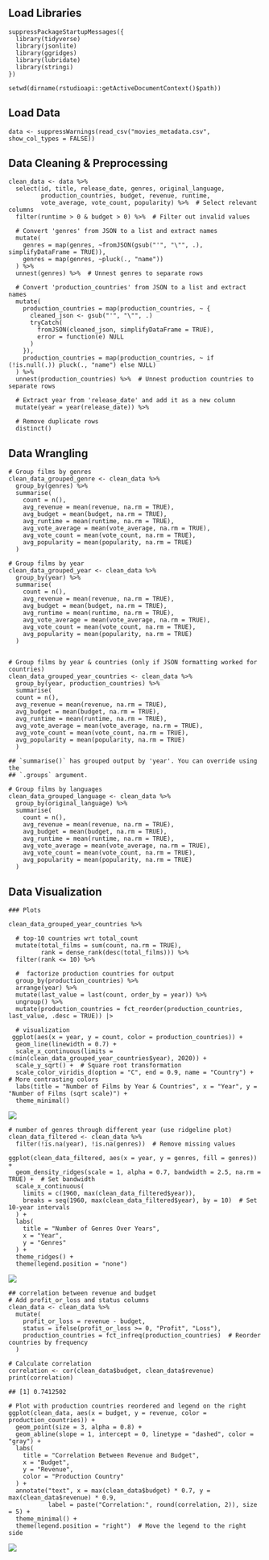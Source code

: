 ## Load Libraries

    suppressPackageStartupMessages({
      library(tidyverse)
      library(jsonlite)
      library(ggridges)
      library(lubridate)
      library(stringi)
    })

    setwd(dirname(rstudioapi::getActiveDocumentContext()$path))

## Load Data

    data <- suppressWarnings(read_csv("movies_metadata.csv", show_col_types = FALSE))

## Data Cleaning & Preprocessing

    clean_data <- data %>% 
      select(id, title, release_date, genres, original_language,   
             production_countries, budget, revenue, runtime, 
             vote_average, vote_count, popularity) %>%  # Select relevant columns
      filter(runtime > 0 & budget > 0) %>%  # Filter out invalid values

      # Convert 'genres' from JSON to a list and extract names
      mutate(
        genres = map(genres, ~fromJSON(gsub("'", "\"", .), simplifyDataFrame = TRUE)),
        genres = map(genres, ~pluck(., "name"))
      ) %>% 
      unnest(genres) %>%  # Unnest genres to separate rows
      
      # Convert 'production_countries' from JSON to a list and extract names
      mutate(
        production_countries = map(production_countries, ~ {
          cleaned_json <- gsub("'", "\"", .)
          tryCatch(
            fromJSON(cleaned_json, simplifyDataFrame = TRUE), 
            error = function(e) NULL 
          )
        }),
        production_countries = map(production_countries, ~ if (!is.null(.)) pluck(., "name") else NULL)
      ) %>%
      unnest(production_countries) %>%  # Unnest production countries to separate rows
      
      # Extract year from 'release_date' and add it as a new column
      mutate(year = year(release_date)) %>%
      
      # Remove duplicate rows
      distinct()

## Data Wrangling

    # Group films by genres
    clean_data_grouped_genre <- clean_data %>%
      group_by(genres) %>%
      summarise(
        count = n(),
        avg_revenue = mean(revenue, na.rm = TRUE),
        avg_budget = mean(budget, na.rm = TRUE),
        avg_runtime = mean(runtime, na.rm = TRUE),
        avg_vote_average = mean(vote_average, na.rm = TRUE),
        avg_vote_count = mean(vote_count, na.rm = TRUE),
        avg_popularity = mean(popularity, na.rm = TRUE)
      )

    # Group films by year
    clean_data_grouped_year <- clean_data %>%
      group_by(year) %>%
      summarise(
        count = n(),
        avg_revenue = mean(revenue, na.rm = TRUE),
        avg_budget = mean(budget, na.rm = TRUE),
        avg_runtime = mean(runtime, na.rm = TRUE),
        avg_vote_average = mean(vote_average, na.rm = TRUE),
        avg_vote_count = mean(vote_count, na.rm = TRUE),
        avg_popularity = mean(popularity, na.rm = TRUE)
      ) 


    # Group films by year & countries (only if JSON formatting worked for countries)
    clean_data_grouped_year_countries <- clean_data %>%
      group_by(year, production_countries) %>%
      summarise(
      count = n(),
      avg_revenue = mean(revenue, na.rm = TRUE),
      avg_budget = mean(budget, na.rm = TRUE),
      avg_runtime = mean(runtime, na.rm = TRUE),
      avg_vote_average = mean(vote_average, na.rm = TRUE),
      avg_vote_count = mean(vote_count, na.rm = TRUE),
      avg_popularity = mean(popularity, na.rm = TRUE)
      ) 

    ## `summarise()` has grouped output by 'year'. You can override using the
    ## `.groups` argument.

    # Group films by languages
    clean_data_grouped_language <- clean_data %>%
      group_by(original_language) %>%
      summarise(
        count = n(),
        avg_revenue = mean(revenue, na.rm = TRUE),
        avg_budget = mean(budget, na.rm = TRUE),
        avg_runtime = mean(runtime, na.rm = TRUE),
        avg_vote_average = mean(vote_average, na.rm = TRUE),
        avg_vote_count = mean(vote_count, na.rm = TRUE),
        avg_popularity = mean(popularity, na.rm = TRUE)
      ) 

## Data Visualization

    ### Plots

    clean_data_grouped_year_countries %>%

      # top-10 countries wrt total_count
      mutate(total_films = sum(count, na.rm = TRUE),
             rank = dense_rank(desc(total_films))) %>%
      filter(rank <= 10) %>%

      #  factorize production countries for output
      group_by(production_countries) %>%
      arrange(year) %>%
      mutate(last_value = last(count, order_by = year)) %>%
      ungroup() %>%
      mutate(production_countries = fct_reorder(production_countries, last_value, .desc = TRUE)) |>

      # visualization
     ggplot(aes(x = year, y = count, color = production_countries)) +
      geom_line(linewidth = 0.7) +
      scale_x_continuous(limits = c(min(clean_data_grouped_year_countries$year), 2020)) +
      scale_y_sqrt() +  # Square root transformation
      scale_color_viridis_d(option = "C", end = 0.9, name = "Country") +  # More contrasting colors
      labs(title = "Number of Films by Year & Countries", x = "Year", y = "Number of Films (sqrt scale)") +
      theme_minimal()

![](solution_by_madeleine1806_files/figure-markdown_strict/unnamed-chunk-4-1.png)

    # number of genres through different year (use ridgeline plot)
    clean_data_filtered <- clean_data %>%
      filter(!is.na(year), !is.na(genres))  # Remove missing values

    ggplot(clean_data_filtered, aes(x = year, y = genres, fill = genres)) +
      geom_density_ridges(scale = 1, alpha = 0.7, bandwidth = 2.5, na.rm = TRUE) +  # Set bandwidth
      scale_x_continuous(
        limits = c(1960, max(clean_data_filtered$year)), 
        breaks = seq(1960, max(clean_data_filtered$year), by = 10)  # Set 10-year intervals
      ) +
      labs(
        title = "Number of Genres Over Years",
        x = "Year",
        y = "Genres"
      ) +
      theme_ridges() +
      theme(legend.position = "none")

![](solution_by_madeleine1806_files/figure-markdown_strict/unnamed-chunk-5-1.png)

    ## correlation between revenue and budget 
    # Add profit_or_loss and status columns
    clean_data <- clean_data %>%
      mutate(
        profit_or_loss = revenue - budget, 
        status = ifelse(profit_or_loss >= 0, "Profit", "Loss"),
        production_countries = fct_infreq(production_countries)  # Reorder countries by frequency
      )

    # Calculate correlation
    correlation <- cor(clean_data$budget, clean_data$revenue)
    print(correlation)

    ## [1] 0.7412502

    # Plot with production countries reordered and legend on the right
    ggplot(clean_data, aes(x = budget, y = revenue, color = production_countries)) +
      geom_point(size = 3, alpha = 0.8) +
      geom_abline(slope = 1, intercept = 0, linetype = "dashed", color = "gray") +
      labs(
        title = "Correlation Between Revenue and Budget",
        x = "Budget",
        y = "Revenue",
        color = "Production Country"
      ) +
      annotate("text", x = max(clean_data$budget) * 0.7, y = max(clean_data$revenue) * 0.9,
               label = paste("Correlation:", round(correlation, 2)), size = 5) +
      theme_minimal() +
      theme(legend.position = "right")  # Move the legend to the right side

![](solution_by_madeleine1806_files/figure-markdown_strict/unnamed-chunk-6-1.png)
